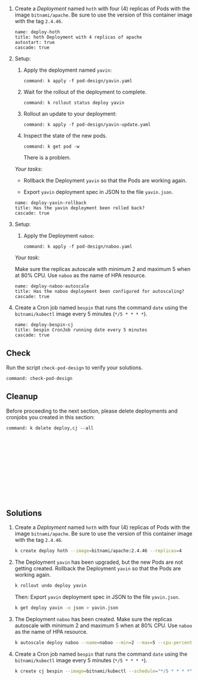 
1. Create a _Deployment_ named `hoth` with four (4) replicas of Pods with the image `bitnami/apache`. Be sure to use the version of this container image with the tag `2.4.46`.

    ```examiner:execute-test
    name: deploy-hoth
    title: hoth Deployment with 4 replicas of apache
    autostart: true
    cascade: true
    ```

1. Setup:

    1. Apply the deployment named `yavin`:

        ```terminal:execute
        command: k apply -f pod-design/yavin.yaml
        ```

    1. Wait for the rollout of the deployment to complete.

        ```terminal:execute
        command: k rollout status deploy yavin
        ```

    1. Rollout an update to your deployment:

        ```terminal:execute
        command: k apply -f pod-design/yavin-update.yaml
        ```

    1. Inspect the state of the new pods.

        ```terminal:execute
        command: k get pod -w
        ```

        There is a problem.

    _Your tasks_:

    - Rollback the Deployment `yavin` so that the Pods are working again.

    - Export `yavin` deployment spec in JSON to the file `yavin.json`.

    ```examiner:execute-test
    name: deploy-yavin-rollback
    title: Has the yavin deployment been rolled back?
    cascade: true
    ```

1. Setup:

    1. Apply the Deployment `naboo`:

        ```terminal:execute
        command: k apply -f pod-design/naboo.yaml
        ```

    _Your task_:

    Make sure the replicas autoscale with minimum 2 and maximum 5 when at 80% CPU.  Use `naboo` as the name of HPA resource.

    ```examiner:execute-test
    name: deploy-naboo-autoscale
    title: Has the naboo deployment been configured for autoscaling?
    cascade: true
    ```

1. Create a Cron job named `bespin` that runs the command `date` using the `bitnami/kubectl` image every 5 minutes (`*/5 * * * *`).

    ```examiner:execute-test
    name: deploy-bespin-cj
    title: bespin CronJob running date every 5 minutes
    cascade: true
    ```

## Check

Run the script `check-pod-design` to verify your solutions.

```terminal:execute
command: check-pod-design
```

## Cleanup

Before proceeding to the next section, please delete deployments and cronjobs you created in this section:

```terminal:execute
command: k delete deploy,cj --all
```

<h2 style="margin-top: 10em;">Solutions</h2>

1. Create a _Deployment_ named `hoth` with four (4) replicas of Pods with the image `bitnami/apache`. Be sure to use the version of this container image with the tag `2.4.46`.

    ```bash
    k create deploy hoth --image=bitnami/apache:2.4.46 --replicas=4 
    ```

1. The Deployment `yavin` has been upgraded, but the new Pods are not getting created. Rollback the Deployment `yavin` so that the Pods are working again.

    ```bash
    k rollout undo deploy yavin
    ```

    Then: Export `yavin` deployment spec in JSON to the file `yavin.json`.

    ```bash
    k get deploy yavin -o json > yavin.json
    ```

1. The Deployment `naboo` has been created.  Make sure the replicas autoscale with minimum 2 and maximum 5 when at 80% CPU.  Use `naboo` as the name of HPA resource.

    ```bash
    k autoscale deploy naboo --name=naboo --min=2 --max=5 --cpu-percent=80
    ```

1. Create a Cron job named `bespin` that runs the command `date` using the `bitnami/kubectl` image every 5 minutes (`*/5 * * * *`).

    ```bash
    k create cj bespin --image=bitnami/kubectl --schedule="*/5 * * * *" -- date
    ```

